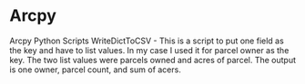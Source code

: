 # Arcpy
 Arcpy Python Scripts
WriteDictToCSV - This is a script to put one field as the key and have to list values. In my case I used it for parcel owner as the key. The two list values were parcels owned and acres of parcel. The output is one owner, parcel count, and sum of acers.